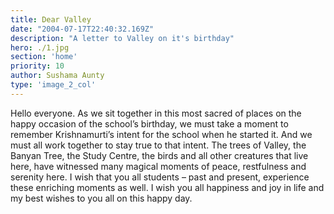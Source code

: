 ```yaml
---
title: Dear Valley
date: "2004-07-17T22:40:32.169Z"
description: "A letter to Valley on it's birthday"
hero: ./1.jpg
section: 'home'
priority: 10
author: Sushama Aunty
type: 'image_2_col'
---
```


Hello everyone. 
As we sit together in this most sacred of places on the happy occasion of the school’s birthday, we must take a moment to remember Krishnamurti’s intent for the school when he started it. And we must all work together to stay true to that intent. 
The trees of Valley, the Banyan Tree, the Study Centre, the birds and all other creatures that live here, have witnessed many magical moments of peace, restfulness and serenity here. I wish that you all students – past and present, experience these enriching moments as well. 
I wish you all happiness and joy in life and my best wishes to you all on this happy day.


